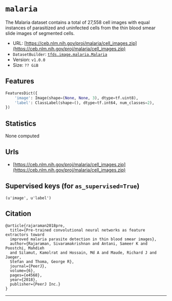 <div itemscope itemtype="http://schema.org/Dataset">
  <div itemscope itemprop="includedInDataCatalog" itemtype="http://schema.org/DataCatalog">
    <meta itemprop="name" content="TensorFlow Datasets" />
  </div>
  <meta itemprop="name" content="malaria" />
  <meta itemprop="description" content="The Malaria dataset contains a total of 27,558 cell images&#10;with equal instances of parasitized and uninfected cells from the thin blood &#10;smear slide images of segmented cells." />
  <meta itemprop="url" content="https://www.tensorflow.org/datasets/catalog/malaria" />
  <meta itemprop="sameAs" content="https://ceb.nlm.nih.gov/proj/malaria/cell_images.zip" />
</div>

# `malaria`

The Malaria dataset contains a total of 27,558 cell images with equal instances
of parasitized and uninfected cells from the thin blood smear slide images of
segmented cells.

*   URL:
    [https://ceb.nlm.nih.gov/proj/malaria/cell_images.zip](https://ceb.nlm.nih.gov/proj/malaria/cell_images.zip)
*   `DatasetBuilder`:
    [`tfds.image.malaria.Malaria`](https://github.com/tensorflow/datasets/tree/master/tensorflow_datasets/image/malaria.py)
*   Version: `v1.0.0`
*   Size: `?? GiB`

## Features
```python
FeaturesDict({
    'image': Image(shape=(None, None, 3), dtype=tf.uint8),
    'label': ClassLabel(shape=(), dtype=tf.int64, num_classes=2),
})
```

## Statistics
None computed

## Urls

*   [https://ceb.nlm.nih.gov/proj/malaria/cell_images.zip](https://ceb.nlm.nih.gov/proj/malaria/cell_images.zip)

## Supervised keys (for `as_supervised=True`)
`(u'image', u'label')`

## Citation

```
@article{rajaraman2018pre,
  title={Pre-trained convolutional neural networks as feature extractors toward
  improved malaria parasite detection in thin blood smear images},
  author={Rajaraman, Sivaramakrishnan and Antani, Sameer K and Poostchi, Mahdieh
  and Silamut, Kamolrat and Hossain, Md A and Maude, Richard J and Jaeger,
  Stefan and Thoma, George R},
  journal={PeerJ},
  volume={6},
  pages={e4568},
  year={2018},
  publisher={PeerJ Inc.}
}
```

--------------------------------------------------------------------------------
